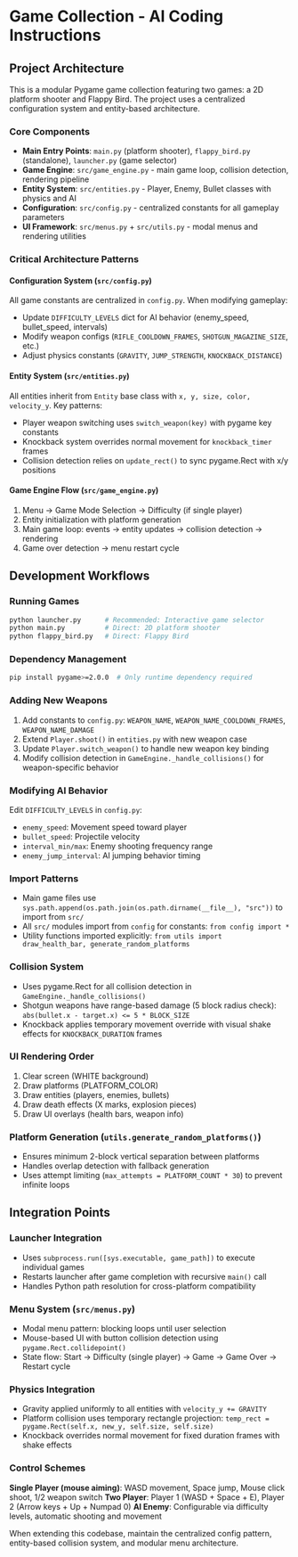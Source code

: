 # Game Collection - AI Coding Instructions

## Project Architecture

This is a modular Pygame game collection featuring two games: a 2D platform shooter and Flappy Bird. The project uses a centralized configuration system and entity-based architecture.

### Core Components

- **Main Entry Points**: `main.py` (platform shooter), `flappy_bird.py` (standalone), `launcher.py` (game selector)
- **Game Engine**: `src/game_engine.py` - main game loop, collision detection, rendering pipeline
- **Entity System**: `src/entities.py` - Player, Enemy, Bullet classes with physics and AI
- **Configuration**: `src/config.py` - centralized constants for all gameplay parameters
- **UI Framework**: `src/menus.py` + `src/utils.py` - modal menus and rendering utilities

### Critical Architecture Patterns

#### Configuration System (`src/config.py`)

All game constants are centralized in `config.py`. When modifying gameplay:

- Update `DIFFICULTY_LEVELS` dict for AI behavior (enemy_speed, bullet_speed, intervals)
- Modify weapon configs (`RIFLE_COOLDOWN_FRAMES`, `SHOTGUN_MAGAZINE_SIZE`, etc.)
- Adjust physics constants (`GRAVITY`, `JUMP_STRENGTH`, `KNOCKBACK_DISTANCE`)

#### Entity System (`src/entities.py`)

All entities inherit from `Entity` base class with `x, y, size, color, velocity_y`. Key patterns:

- Player weapon switching uses `switch_weapon(key)` with pygame key constants
- Knockback system overrides normal movement for `knockback_timer` frames
- Collision detection relies on `update_rect()` to sync pygame.Rect with x/y positions

#### Game Engine Flow (`src/game_engine.py`)

1. Menu → Game Mode Selection → Difficulty (if single player)
2. Entity initialization with platform generation
3. Main game loop: events → entity updates → collision detection → rendering
4. Game over detection → menu restart cycle

## Development Workflows

### Running Games

```bash
python launcher.py      # Recommended: Interactive game selector
python main.py          # Direct: 2D platform shooter
python flappy_bird.py   # Direct: Flappy Bird
```

### Dependency Management

```bash
pip install pygame>=2.0.0  # Only runtime dependency required
```

### Adding New Weapons

1. Add constants to `config.py`: `WEAPON_NAME`, `WEAPON_NAME_COOLDOWN_FRAMES`, `WEAPON_NAME_DAMAGE`
2. Extend `Player.shoot()` in `entities.py` with new weapon case
3. Update `Player.switch_weapon()` to handle new weapon key binding
4. Modify collision detection in `GameEngine._handle_collisions()` for weapon-specific behavior

### Modifying AI Behavior

Edit `DIFFICULTY_LEVELS` in `config.py`:

- `enemy_speed`: Movement speed toward player
- `bullet_speed`: Projectile velocity
- `interval_min/max`: Enemy shooting frequency range
- `enemy_jump_interval`: AI jumping behavior timing

### Import Patterns

- Main game files use `sys.path.append(os.path.join(os.path.dirname(__file__), "src"))` to import from `src/`
- All `src/` modules import from `config` for constants: `from config import *`
- Utility functions imported explicitly: `from utils import draw_health_bar, generate_random_platforms`

### Collision System

- Uses pygame.Rect for all collision detection in `GameEngine._handle_collisions()`
- Shotgun weapons have range-based damage (5 block radius check): `abs(bullet.x - target.x) <= 5 * BLOCK_SIZE`
- Knockback applies temporary movement override with visual shake effects for `KNOCKBACK_DURATION` frames

### UI Rendering Order

1. Clear screen (WHITE background)
2. Draw platforms (PLATFORM_COLOR)
3. Draw entities (players, enemies, bullets)
4. Draw death effects (X marks, explosion pieces)
5. Draw UI overlays (health bars, weapon info)

### Platform Generation (`utils.generate_random_platforms()`)

- Ensures minimum 2-block vertical separation between platforms
- Handles overlap detection with fallback generation
- Uses attempt limiting (`max_attempts = PLATFORM_COUNT * 30`) to prevent infinite loops

## Integration Points

### Launcher Integration

- Uses `subprocess.run([sys.executable, game_path])` to execute individual games
- Restarts launcher after game completion with recursive `main()` call
- Handles Python path resolution for cross-platform compatibility

### Menu System (`src/menus.py`)

- Modal menu pattern: blocking loops until user selection
- Mouse-based UI with button collision detection using `pygame.Rect.collidepoint()`
- State flow: Start → Difficulty (single player) → Game → Game Over → Restart cycle

### Physics Integration

- Gravity applied uniformly to all entities with `velocity_y += GRAVITY`
- Platform collision uses temporary rectangle projection: `temp_rect = pygame.Rect(self.x, new_y, self.size, self.size)`
- Knockback overrides normal movement for fixed duration frames with shake effects

### Control Schemes

**Single Player (mouse aiming)**: WASD movement, Space jump, Mouse click shoot, 1/2 weapon switch
**Two Player**: Player 1 (WASD + Space + E), Player 2 (Arrow keys + Up + Numpad 0)
**AI Enemy**: Configurable via difficulty levels, automatic shooting and movement

When extending this codebase, maintain the centralized config pattern, entity-based collision system, and modular menu architecture.
